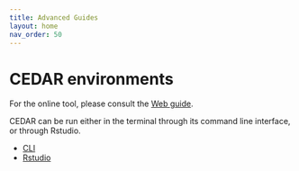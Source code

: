 ```yaml
---
title: Advanced Guides
layout: home
nav_order: 50
---
```


# CEDAR environments

For the online tool, please consult the [Web guide](../web-guide).

CEDAR can be run either in the terminal through its command line interface, or through Rstudio.

- [CLI](terminal)
- [Rstudio](rstudio)